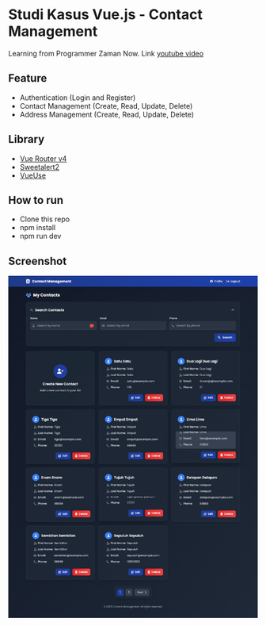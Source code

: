 # Studi Kasus Vue.js - Contact Management

Learning from Programmer Zaman Now. Link [youtube video](https://www.youtube.com/watch?v=ymqHMOD_NaE&t=5829s)

## Feature
- Authentication (Login and Register)
- Contact Management (Create, Read, Update, Delete)
- Address Management (Create, Read, Update, Delete)

## Library
- [Vue Router v4](https://www.npmjs.com/package/vue-router)
- [Sweetalert2](https://www.npmjs.com/package/sweetalert2)
- [VueUse](https://www.npmjs.com/package/@vueuse/core)

## How to run
- Clone this repo
- npm install
- npm run dev

## Screenshot
![External Access](screenshot/page.png)